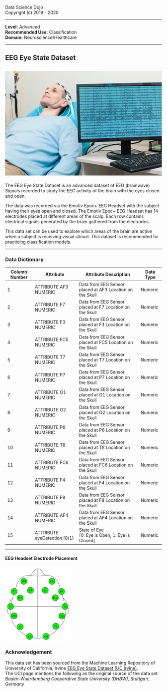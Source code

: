 Data Science Dojo  <br/>
Copyright (c) 2019 - 2020

---

**Level:** Advanced <br/>
**Recommended Use:** Classification  <br/>
**Domain:** Neuroscience/Healthcare <br/>

---

## EEG Eye State Dataset


![](BrainScanviaEEG.jpg)
---


The EEG Eye State Dataset is an advanced dataset of EEG (brainwave) Signals recorded to study the EEG activity of the brain with the eyes closed and open.

The data was recorded via the Emotiv Epoc+ EEG Headset with the subject having their eyes open and closed. The Emotiv Epoc+ EEG Headset has 14 electrodes placed at different areas of the scalp. Each row contains electrical signals generated by the brain gathered from the electrodes.

This data set can be used to explore which areas of the brain are active when a subject is receiving visual stimuli. This dataset is recommended for practicing classification models.

---

### Data Dictionary

| Column Number | Attribute                    | Attribute Description                                    | Data Type |
| ------------- | ---------------------------- | -------------------------------------------------------- | --------- |
| 1             | ATTRIBUTE AF3 NUMERIC        | Data from EEG Sensor placed at AF3 Location on the Skull | Numeric   |
| 2             | ATTRIBUTE F7 NUMERIC         | Data from EEG Sensor placed at F7 Location on the Skull  | Numeric   |
| 3             | ATTRIBUTE F3 NUMERIC         | Data from EEG Sensor placed at F3 Location on the Skull  | Numeric   |
| 4             | ATTRIBUTE FC5 NUMERIC        | Data from EEG Sensor placed at FC5 Location on the Skull | Numeric   |
| 5             | ATTRIBUTE T7 NUMERIC         | Data from EEG Sensor placed at T7 Location on the Skull  | Numeric   |
| 6             | ATTRIBUTE P7 NUMERIC         | Data from EEG Sensor placed at P7 Location on the Skull  | Numeric   |
| 7             | ATTRIBUTE O1 NUMERIC         | Data from EEG Sensor placed at O1 Location on the Skull  | Numeric   |
| 8             | ATTRIBUTE O2 NUMERIC         | Data from EEG Sensor placed at O2 Location on the Skull  | Numeric   |
| 9             | ATTRIBUTE P8 NUMERIC         | Data from EEG Sensor placed at P8 Location on the Skull  | Numeric   |
| 10            | ATTRIBUTE T8 NUMERIC         | Data from EEG Sensor placed at T8 Location on the Skull  | Numeric   |
| 11            | ATTRIBUTE FC6 NUMERIC        | Data from EEG Sensor placed at FC6 Location on the Skull | Numeric   |
| 12            | ATTRIBUTE F4 NUMERIC         | Data from EEG Sensor placed at F4 Location on the Skull  | Numeric   |
| 13            | ATTRIBUTE F8 NUMERIC         | Data from EEG Sensor placed at F8 Location on the Skull  | Numeric   |
| 14            | ATTRIBUTE AF4 NUMERIC        | Data from EEG Sensor placed at AF4 Location on the Skull | Numeric   |
| 15            | ATTRIBUTE eyeDetection [0/1] | State of Eye <br>[0: Eye is Open, 1: Eye is Closed]      | Numeric   |


---
#### EEG Headset Electrode Placement
![](EEGElectrodePlacement.png)

### Acknowledgement

This data set has been sourced from the Machine Learning Repository of
University of California, Irvine [EEG Eye State Dataset (UC Irvine)](https://archive.ics.uci.edu/ml/datasets/EEG+Eye+State). 
<br/>
The UCI page mentions the following as the original source of the
data set:  
*Baden-Wuerttemberg Cooperative State University (DHBW), Stuttgart, Germany*
